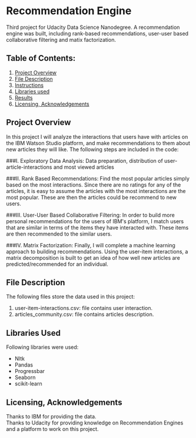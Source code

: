 # Recommendation Engine
Third project for Udacity Data Science Nanodegree. A recommendation engine was built, including rank-based recommendations, user-user based collaborative filtering and matix factorization.

## **Table of Contents:**
1. [Project Overview](README.md#project-Overview)
2. [File Description](README.md#file-description)
3. [Instructions](README.md#Instructions)
4. [Libraries used](README.md#libraries-used)
5. [Results](README.md#results)
6. [Licensing, Acknowledgements](README.md#licensing-acknowledgements)

## **Project Overview**<br/>
In this project I will analyze the interactions that users have with articles on the IBM Watson Studio platform, and make recommendations to them about new articles  they will like. The following steps are included in the code:

###I. Exploratory Data Analysis: 
Data preparation, distribution of user-article-interactions and most viewed articles

###II. Rank Based Recommendations: 
Find the most popular articles simply based on the most interactions. Since there are no ratings for any of the articles, it is easy to assume the articles with the most interactions are the most popular. These are then the articles could be recommend to new users.

###III. User-User Based Collaborative Filtering:
In order to build more personal recommendations for the users of IBM's platform, I match users that are similar in terms of the items they have interacted with. These items are then recommended to the similar users. 

###IV. Matrix Factorization:
Finally, I will complete a machine learning approach to building recommendations. Using the user-item interactions, a matrix decomposition is built to get an idea of how well new articles are predicted/recommended for an individual.

## **File Description**<br/>
The following files store the data used in this project:
1) user-item-interactions.csv: file contains user interaction. <br/>
2) articles_community.csv: file contains articles description. <br/>

## **Libraries Used**<br/>
Following libraries were used:<br/>
- Nltk<br/>
- Pandas<br/>
- Progressbar<br/>
- Seaborn<br/>
- scikit-learn<br/>

## **Licensing, Acknowledgements**<br/>
Thanks to IBM for providing the data.<br/>
Thanks to Udacity for providing knowledge on Recommendation Engines and a platform to work on this project.<br/>

